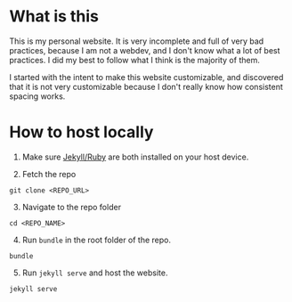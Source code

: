 # What is this
This is my personal website. It is very incomplete and full of very bad practices, because I am not a webdev, and I don't know what a lot of best practices. I did my best to follow what I think is the majority of them.

I started with the intent to make this website customizable, and discovered that it is not very customizable because I don't really know how consistent spacing works. 

# How to host locally
1. Make sure [Jekyll/Ruby](https://jekyllrb.com/docs/installation/windows/) are both installed on your host device.

2. Fetch the repo
```
git clone <REPO_URL>
```

3. Navigate to the repo folder 
```
cd <REPO_NAME>
```

4. Run `bundle` in the root folder of the repo.
```
bundle
```

5. Run `jekyll serve` and host the website.
```
jekyll serve
```